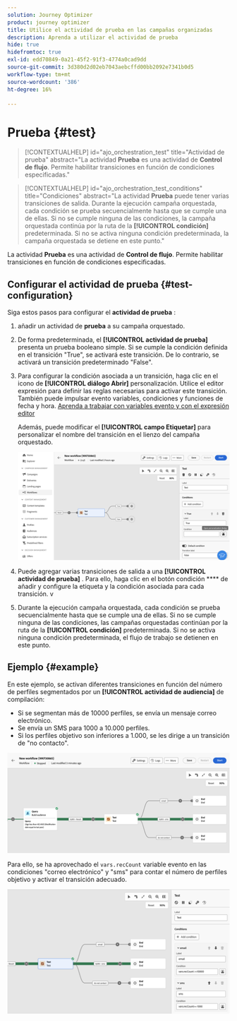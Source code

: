 ```yaml
---
solution: Journey Optimizer
product: journey optimizer
title: Utilice el actividad de prueba en las campañas organizadas
description: Aprenda a utilizar el actividad de prueba
hide: true
hidefromtoc: true
exl-id: edd70849-0a21-45f2-91f3-4774a0cad9dd
source-git-commit: 3d380d2d02eb7043aebcffd00bb2092e7341b0d5
workflow-type: tm+mt
source-wordcount: '386'
ht-degree: 16%

---
```


# Prueba {#test}

>[!CONTEXTUALHELP]
>id="ajo_orchestration_test"
>title="Actividad de prueba"
>abstract="La actividad **Prueba** es una actividad de **Control de flujo**. Permite habilitar transiciones en función de condiciones especificadas."

>[!CONTEXTUALHELP]
>id="ajo_orchestration_test_conditions"
>title="Condiciones"
>abstract="La actividad **Prueba** puede tener varias transiciones de salida. Durante la ejecución campaña orquestada, cada condición se prueba secuencialmente hasta que se cumple una de ellas. Si no se cumple ninguna de las condiciones, la campaña orquestada continúa por la ruta de la **[!UICONTROL condición]** predeterminada. Si no se activa ninguna condición predeterminada, la campaña orquestada se detiene en este punto."

La actividad **Prueba** es una actividad de **Control de flujo**. Permite habilitar transiciones en función de condiciones especificadas.

## Configurar el actividad de prueba {#test-configuration}

Siga estos pasos para configurar el **actividad de prueba** :

1. añadir un actividad de **prueba** a su campaña orquestado.

1. De forma predeterminada, el **[!UICONTROL actividad de prueba]** presenta un prueba booleano simple. Si se cumple la condición definida en el transición &quot;True&quot;, se activará este transición. De lo contrario, se activará un transición predeterminado &quot;False&quot;.

1. Para configurar la condición asociada a un transición, haga clic en el icono de **[!UICONTROL diálogo Abrir]** personalización. Utilice el editor expresión para definir las reglas necesarias para activar este transición. También puede impulsar evento variables, condiciones y funciones de fecha y hora. [Aprenda a trabajar con variables evento y con el expresión editor](../event-variables.md)

   Además, puede modificar el **[!UICONTROL campo Etiquetar]** para personalizar el nombre del transición en el lienzo del campaña orquestado.

   ![](../assets/workflow-test-default.png)

1. Puede agregar varias transiciones de salida a una **[!UICONTROL actividad de prueba]** . Para ello, haga clic en el botón condición **** de añadir y configure la etiqueta y la condición asociada para cada transición.
v
1. Durante la ejecución campaña orquestada, cada condición se prueba secuencialmente hasta que se cumple una de ellas. Si no se cumple ninguna de las condiciones, las campañas orquestadas continúan por la ruta de la **[!UICONTROL condición]** predeterminada. Si no se activa ninguna condición predeterminada, el flujo de trabajo se detienen en este punto.

## Ejemplo {#example}

En este ejemplo, se activan diferentes transiciones en función del número de perfiles segmentados por un **[!UICONTROL actividad de audiencia]** de compilación:

* Si se segmentan más de 10000 perfiles, se envía un mensaje correo electrónico.
* Se envía un SMS para 1000 a 10.000 perfiles.
* Si los perfiles objetivo son inferiores a 1.000, se les dirige a un transición de &quot;no contacto&quot;.

![](../assets/workflow-test-example.png)

Para ello, se ha aprovechado el `vars.recCount` variable evento en las condiciones &quot;correo electrónico&quot; y &quot;sms&quot; para contar el número de perfiles objetivo y activar el transición adecuado.

![](../assets/workflow-test-example-config.png)
